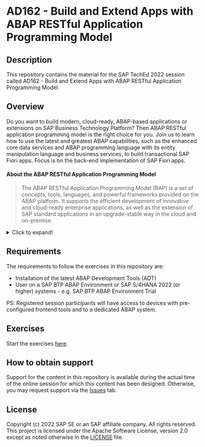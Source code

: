 # AD162 - Build and Extend Apps with ABAP RESTful Application Programming Model

## Description

This repository contains the material for the SAP TechEd 2022 session called AD162 - Build and Extend Apps with ABAP RESTful Application Programming Model.  

## Overview

Do you want to build modern, cloud-ready, ABAP-based applications or extensions on SAP Business Technology Platform? Then ABAP RESTful application programming model is the right choice for you. Join us to learn how to use the latest and greatest ABAP capabilities, such as the enhanced core data services and ABAP programming language with its entity manipulation language and business services, to build transactional SAP Fiori apps. Focus is on the back-end implementation of SAP Fiori apps.

#### About the ABAP RESTful Application Programming Model
  > The ABAP RESTful Application Programming Model (RAP) is a set of concepts, tools, languages, and powerful frameworks provided on the ABAP platform. It supports the efficient development of innovative and cloud-ready enterprise applications, as well as the extension of SAP standard applications in an upgrade-stable way in the cloud and on-premise.

<details>
<summary>Click to expand!</summary>

> RAP is an enabler for improving the user experience and innovating business processes in ABAP-based SAP solutions by leveraging SAP Fiori, SAP HANA, and the cloud. 
> It is a long-term strategic solution for ABAP development on SAP’s flagship product SAP S/4HANA, in the cloud and on-premise (as of release 1909), as well as on the SAP BTP ABAP Environment.

>
> The illustration below shows the high-level end-to-end development stack when working with RAP.  
> 
> ![RAP Big Picture](images/rap_bigpicture.png)
> 
> **Read more**: [Modern ABAP Development with the ABAP RESTful Application Programming Model (RAP)](https://community.sap.com/topics/abap/rap)

</details>

## Requirements

The requirements to follow the exercises in this repository are:
- Installation of the latest ABAP Development Tools (ADT) 
- User on a SAP BTP ABAP Environment or SAP S/4HANA 2022 (or higher) systems - e.g. SAP BTP ABAP Environment Trial

PS: Registered session participants will have access to devices with pre-configured frontend tools and to a dedicated ABAP system.

## Exercises

Start the exercises [here](https://github.com/SAP-samples/abap-platform-rap-workshops/tree/main/rap1xx/rap100#exercises).


## How to obtain support

Support for the content in this repository is available during the actual time of the online session for which this content has been designed. Otherwise, you may request support via the [Issues](../../issues) tab.

## License
Copyright (c) 2022 SAP SE or an SAP affiliate company. All rights reserved. This project is licensed under the Apache Software License, version 2.0 except as noted otherwise in the [LICENSE](LICENSES/Apache-2.0.txt) file.
